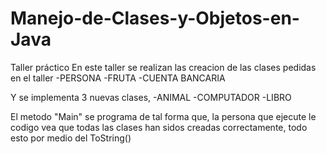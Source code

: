 # Manejo-de-Clases-y-Objetos-en-Java
Taller práctico
En este taller se realizan las creacion de las clases pedidas en el taller
-PERSONA
-FRUTA
-CUENTA BANCARIA

Y se implementa 3 nuevas clases,
-ANIMAL
-COMPUTADOR
-LIBRO

El metodo "Main" se programa de tal forma que, la persona que ejecute le codigo
vea que todas las clases han sidos creadas correctamente, todo esto
por medio del ToString()
